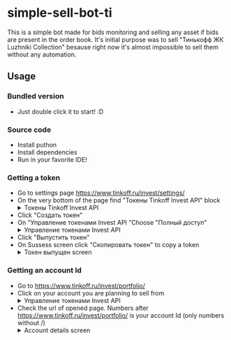 # simple-sell-bot-ti
This is a simple bot made for bids monitoring and selling any asset if bids are present in the order book. It's initial purpose was to sell "Тинькофф ЖК Luzhniki Collection" besause right now it's almost impossible to sell them without any automation.

## Usage
### Bundled version
- Just double click it to start! :D

### Source code 
- Install puthon
- Install dependencies
- Run in your favorite IDE!

### Getting a token
- Go to settings page https://www.tinkoff.ru/invest/settings/
- On the very bottom of the page find "Токены Tinkoff Invest API" block
  <details> 
    <summary>Токены Tinkoff Invest API</summary>
    <img src="https://github.com/ImaBadSlime/simple-sell-bot-ti/assets/93201060/7ae2c191-a2c4-4540-afa2-f6c9f4965385">
  </details>
- Click "Создать токен"
- On "Управление токенами Invest API "Choose "Полный доступ"
  <details> 
    <summary>Управление токенами Invest API</summary>
    <img src="https://github.com/ImaBadSlime/simple-sell-bot-ti/assets/93201060/b4a7b34b-077b-4ab7-9d55-579dc745220b">
  </details>
- Click "Выпустить токен"
- On Sussess screen click "Скопировать токен" to copy a token
  <details> 
    <summary>Токен выпущен screen</summary>
    <img src="https://github.com/ImaBadSlime/simple-sell-bot-ti/assets/93201060/2f9d43c6-a793-4b5d-a860-9d5b6e68ad4b">
  </details>

### Getting an account Id
- Go to https://www.tinkoff.ru/invest/portfolio/
- Click on your account you are planning to sell from
  <details> 
    <summary>Управление токенами Invest API</summary>
    <img src="https://github.com/ImaBadSlime/simple-sell-bot-ti/assets/93201060/46c6a636-bcf8-4691-9dfe-74debbd63afc">
  </details>
- Check the url of opened page. Numbers after https://www.tinkoff.ru/invest/portfolio/ is your account Id (only numbers without /) 
  <details> 
    <summary>Account details screen</summary>
    <img src="https://github.com/ImaBadSlime/simple-sell-bot-ti/assets/93201060/18fd2562-a7d1-4b57-a897-01a9cad5d750">
  </details>
